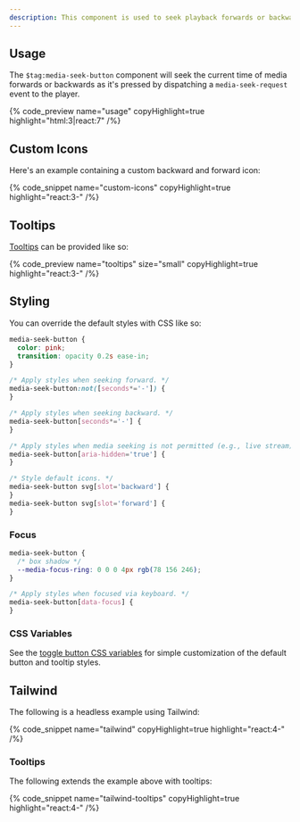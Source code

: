 ```yaml
---
description: This component is used to seek playback forwards or backwards.
---
```


## Usage

The `$tag:media-seek-button` component will seek the current time of media forwards or backwards
as it's pressed by dispatching a `media-seek-request` event to the player.

{% code_preview name="usage" copyHighlight=true highlight="html:3|react:7" /%}

## Custom Icons

Here's an example containing a custom backward and forward icon:

{% code_snippet name="custom-icons" copyHighlight=true highlight="react:3-" /%}

## Tooltips

[Tooltips](https://developer.mozilla.org/en-US/docs/Web/Accessibility/ARIA/Roles/tooltip_role) can
be provided like so:

{% code_preview name="tooltips" size="small" copyHighlight=true highlight="react:3-" /%}

## Styling

You can override the default styles with CSS like so:

```css {% copy=true %}
media-seek-button {
  color: pink;
  transition: opacity 0.2s ease-in;
}

/* Apply styles when seeking forward. */
media-seek-button:not([seconds*='-']) {
}

/* Apply styles when seeking backward. */
media-seek-button[seconds*='-'] {
}

/* Apply styles when media seeking is not permitted (e.g., live stream). */
media-seek-button[aria-hidden='true'] {
}

/* Style default icons. */
media-seek-button svg[slot='backward'] {
}
media-seek-button svg[slot='forward'] {
}
```

### Focus

```css {% copy=true %}
media-seek-button {
  /* box shadow */
  --media-focus-ring: 0 0 0 4px rgb(78 156 246);
}

/* Apply styles when focused via keyboard. */
media-seek-button[data-focus] {
}
```

### CSS Variables

See the [toggle button CSS variables](/docs/player/components/buttons/toggle-button#css-variables)
for simple customization of the default button and tooltip styles.

## Tailwind

The following is a headless example using Tailwind:

{% code_snippet name="tailwind" copyHighlight=true highlight="react:4-" /%}

### Tooltips

The following extends the example above with tooltips:

{% code_snippet name="tailwind-tooltips" copyHighlight=true highlight="react:4-" /%}
